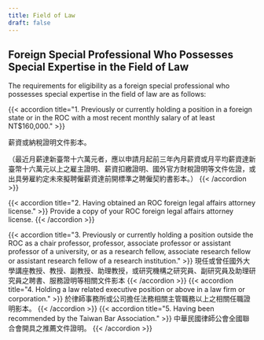 ```yaml
---
title: Field of Law
draft: false
---
```

## Foreign Special Professional Who Possesses Special Expertise in the Field of Law

The requirements for eligibility as a foreign special professional who possesses special expertise in the field of law are as follows:

{{< accordion title="1. Previously or currently holding a position in a foreign state or in the ROC with a most recent monthly salary of at least NT$160,000." >}}

薪資或納稅證明文件影本。

 （最近月薪達新臺幣十六萬元者，應以申請月起前三年內月薪資或月平均薪資達新臺幣十六萬元以上之雇主證明、薪資扣繳證明、國外官方財稅證明等文件佐證，或出具勞雇約定未來擬聘僱薪資達前開標準之聘僱契約書影本。）
 {{< /accordion >}}

{{< accordion title="2. Having obtained an ROC foreign legal affairs attorney license." >}}
Provide a copy of your ROC foreign legal affairs attorney license.
{{< /accordion >}}

{{< accordion title="3. Previously or currently holding a position outside the ROC as a chair professor, professor, associate professor or assistant professor of a university, or as a research fellow, associate research fellow or assistant research fellow of a research institution." >}}
   現任或曾任國外大學講座教授、教授、副教授、助理教授，或研究機構之研究員、副研究員及助理研究員之聘書、服務證明等相關文件影本
   {{< /accordion >}}
{{< accordion title="4. Holding a law related executive position or above in a law firm or corporation." >}}
   於律師事務所或公司擔任法務相關主管職務以上之相關任職證明影本。
   {{< /accordion >}}
{{< accordion title="5. Having been recommended by the Taiwan Bar Association." >}}
   中華民國律師公會全國聯合會開具之推薦文件證明。
   {{< /accordion >}}